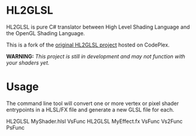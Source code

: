HL2GLSL
=======

HL2GLSL is pure C# translator between High Level Shading Language and the OpenGL Shading Language.

This is a fork of the [original HL2GLSL project](http://hl2glsl.codeplex.com/) hosted on CodePlex.


**WARNING:** *This project is still in development and may not function with your shaders yet.*

Usage
=====

The command line tool will convert one or more vertex or pixel shader entrypoints in a HLSL/FX file
and generate a new GLSL file for each.

HL2GLSL MyShader.hlsl VsFunc
HL2GLSL MyEffect.fx VsFunc Vs2Func PsFunc



